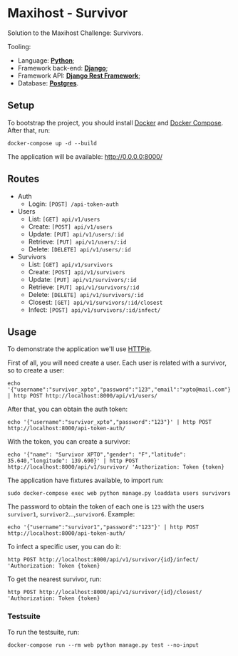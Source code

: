 # Maxihost - Survivor

Solution to the Maxihost Challenge: Survivors.

Tooling:

- Language: [**Python**](https://www.python.org/);
- Framework back-end: [**Django**](https://www.djangoproject.com/);
- Framework API: [**Django Rest Framework**](https://www.django-rest-framework.org/);
- Database: [**Postgres**](https://www.postgresql.org/).

## Setup

To bootstrap the project, you should install [Docker](https://docs.docker.com/engine/install/) and [Docker Compose](https://docs.docker.com/compose/install/). After that, run:

```shell script
docker-compose up -d --build
```

The application will be available: http://0.0.0.0:8000/

## Routes

- Auth
  - Login: `[POST] /api-token-auth`
- Users
  - List: `[GET] api/v1/users`
  - Create: `[POST] api/v1/users`
  - Update: `[PUT] api/v1/users/:id`
  - Retrieve: `[PUT] api/v1/users/:id`
  - Delete: `[DELETE] api/v1/users/:id`
- Survivors
  - List: `[GET] api/v1/survivors`
  - Create: `[POST] api/v1/survivors`
  - Update: `[PUT] api/v1/survivors/:id`
  - Retrieve: `[PUT] api/v1/survivors/:id`
  - Delete: `[DELETE] api/v1/survivors/:id`
  - Closest: `[GET] api/v1/survivors/:id/closest`
  - Infect: `[POST] api/v1/survivors/:id/infect/`

## Usage

To demonstrate the application we'll use [HTTPie](https://httpie.io/).

First of all, you will need create a user. Each user is related with a survivor, so to create a user:
```shell script
echo '{"username":"survivor_xpto","password":"123","email":"xpto@mail.com"}' | http POST http://localhost:8000/api/v1/users/
```

After that, you can obtain the auth token:
```shell script
echo '{"username":"survivor_xpto","password":"123"}' | http POST http://localhost:8000/api-token-auth/
```

With the token, you can create a survivor:
```shell script
echo '{"name": "Survivor XPTO","gender": "F","latitude": 35.640,"longitude": 139.690}' | http POST http://localhost:8000/api/v1/survivor/ 'Authorization: Token {token}
```

The application have fixtures available, to import run:
```shell script
sudo docker-compose exec web python manage.py loaddata users survivors
```

The password to obtain the token of each one is ```123``` with the users ```survivor1```, ```survivor2```...,```survivor6```. Example:
```shell script
echo '{"username":"survivor1","password":"123"}' | http POST http://localhost:8000/api-token-auth/
```

To infect a specific user, you can do it:

```shell script
http POST http://localhost:8000/api/v1/survivor/{id}/infect/ 'Authorization: Token {token}
```

To get the nearest survivor, run:
```shell script
http POST http://localhost:8000/api/v1/survivor/{id}/closest/ 'Authorization: Token {token}
```

### Testsuite

To run the testsuite, run:

```shell script
docker-compose run --rm web python manage.py test --no-input
```